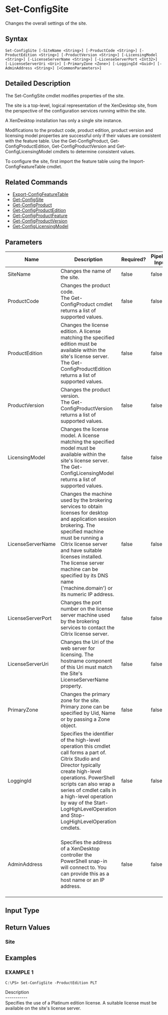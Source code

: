 ﻿# Set-ConfigSite

   Changes the overall settings of the site.

## Syntax
```
Set-ConfigSite [-SiteName <String>] [-ProductCode <String>] [-ProductEdition <String>] [-ProductVersion <String>] [-LicensingModel <String>] [-LicenseServerName <String>] [-LicenseServerPort <Int32>] [-LicenseServerUri <Uri>] [-PrimaryZone <Zone>] [-LoggingId <Guid>] [-AdminAddress <String>] [<CommonParameters>]
```

## Detailed Description
   The Set-ConfigSite cmdlet modifies properties of the site.

The site is a top-level, logical representation of the XenDesktop site, from the perspective of the configuration services running within the site.

A XenDesktop installation has only a single site instance.

Modifications to the product code, product edition, product version and licensing model properties are successful only if their values are consistent with the feature table. Use the Get-ConfigProduct, Get-ConfigProductEdition, Get-ConfigProductVersion and Get-ConfigLicensingModel cmdlets to determine consistent values.

To configure the site, first import the feature table using the Import-ConfigFeatureTable cmdlet.

## Related Commands
  * [Export-ConfigFeatureTable](Export-ConfigFeatureTable.html)
  * [Get-ConfigSite](Get-ConfigSite.html)
  * [Get-ConfigProduct](Get-ConfigProduct.html)
  * [Get-ConfigProductEdition](Get-ConfigProductEdition.html)
  * [Get-ConfigProductFeature](Get-ConfigProductFeature.html)
  * [Get-ConfigProductVersion](Get-ConfigProductVersion.html)
  * [Get-ConfigLicensingModel](Get-ConfigLicensingModel.html)
## Parameters

| Name   | Description | Required? | Pipeline Input | Default Value |
| --- | --- | --- | --- | --- |
| SiteName | Changes the name of the site. | false | false |  |
| ProductCode | Changes the product code.<br>The Get-ConfigProduct cmdlet returns a list of supported values. | false | false |  |
| ProductEdition | Changes the license edition. A license matching the specified edition must be available within the site's license server.<br>The Get-ConfigProductEdition returns a list of supported values. | false | false |  |
| ProductVersion | Changes the product version.<br>The Get-ConfigProductVersion returns a list of supported values. | false | false |  |
| LicensingModel | Changes the license model. A license matching the specified model must be available within the site's license server.<br>The Get-ConfigLicensingModel returns a list of supported values. | false | false |  |
| LicenseServerName | Changes the machine used by the brokering services to obtain licenses for desktop and application session brokering. The specified machine must be running a Citrix license server and have suitable licenses installed.<br>The license server machine can be specified by its DNS name ('machine.domain') or its numeric IP address. | false | false |  |
| LicenseServerPort | Changes the port number on the license server machine used by the brokering services to contact the Citrix license server. | false | false |  |
| LicenseServerUri | Changes the Uri of the web server for licensing. The hostname component of this Uri must match the Site's LicenseServerName property. | false | false |  |
| PrimaryZone | Changes the primary zone for the site.<br>Primary zone can be specified by Uid, Name or by passing a Zone object. | false | false |  |
| LoggingId | Specifies the identifier of the high-level operation this cmdlet call forms a part of. Citrix Studio and Director typically create high-level operations. PowerShell scripts can also wrap a series of cmdlet calls in a high-level operation by way of the Start-LogHighLevelOperation and Stop-LogHighLevelOperation cmdlets. | false | false |  |
| AdminAddress | Specifies the address of a XenDesktop controller the PowerShell snap-in will connect to. You can provide this as a host name or an IP address. | false | false | Localhost. Once a value is provided by any cmdlet, this value becomes the default. |

## Input Type
### 
   
## Return Values
### Site
   
## Examples

### EXAMPLE 1
```
C:\PS> Set-ConfigSite -ProductEdition PLT
```
   Description<br>-----------<br>Specifies the use of a Platinum edition license. A suitable license must be available on the site's license server.
